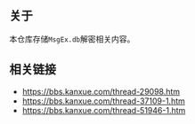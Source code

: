 ## 关于

本仓库存储`MsgEx.db`解密相关内容。

## 相关链接

- <https://bbs.kanxue.com/thread-29098.htm>
- <https://bbs.kanxue.com/thread-37109-1.htm>
- <https://bbs.kanxue.com/thread-51946-1.htm>
